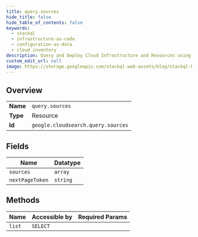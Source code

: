 ```yaml
---
title: query.sources
hide_title: false
hide_table_of_contents: false
keywords:
  - stackql
  - infrastructure-as-code
  - configuration-as-data
  - cloud inventory
description: Query and Deploy Cloud Infrastructure and Resources using SQL
custom_edit_url: null
image: https://storage.googleapis.com/stackql-web-assets/blog/stackql-blog-post-featured-image.png
---
```

  
    

## Overview
<table><tbody>
<tr><td><b>Name</b></td><td><code>query.sources</code></td></tr>
<tr><td><b>Type</b></td><td>Resource</td></tr>
<tr><td><b>Id</b></td><td><code>google.cloudsearch.query.sources</code></td></tr>
</tbody></table>

## Fields
| Name | Datatype |
| ---- | -------- |
| `sources` | `array` |
| `nextPageToken` | `string` |
## Methods
| Name | Accessible by | Required Params |
| ---- | ------------- | --------------- |
| `list` | `SELECT` |  |
